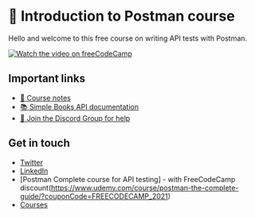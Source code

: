  # 👋 Introduction to Postman course

Hello and welcome to this free course on writing API tests with Postman. 

[![Watch the video on freeCodeCamp](https://img.youtube.com/vi/VywxIQ2ZXw4/maxresdefault.jpg)](https://www.youtube.com/watch?v=VywxIQ2ZXw4)

## Important links

* [📝 Course notes](./course-notes.md)
* [📚 Simple Books API documentation](./simple-books-api.md)
* [💬 Join the Discord Group for help](https://discord.gg/EEEct8sgYM)

## Get in touch

* [Twitter](https://twitter.com/vdespa)
* [LinkedIn](https://www.linkedin.com/in/vdespa/)
* [Postman Complete course for API testing] - with FreeCodeCamp discount(https://www.udemy.com/course/postman-the-complete-guide/?couponCode=FREECODECAMP_2021) 
* [Courses](https://vdespa.com/courses)
